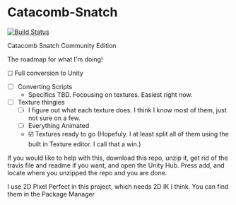 Catacomb-Snatch
===============

[![Build Status](https://travis-ci.org/Catacomb-Snatch/Catacomb-Snatch.png?branch=master)](https://travis-ci.org/Catacomb-Snatch/Catacomb-Snatch)

Catacomb Snatch Community Edition

The roadmap for what I'm doing!

☐ Full conversion to Unity
  - ☐ Converting Scripts
    - Specifics TBD. Focousing on textures. Easiest right now.
  - ☐ Texture thingies
    - ☐ I figure out what each texture does. I think I know most of them, just not sure on a few.
    - ☐ Everything Animated
    - ☑️ Textures ready to go (Hopefuly. I at least split all of them using the built in Texture editor. I call that a win.)
    
If you would like to help with this, download this repo, unzip it, get rid of the travis file and readme if you want, and open the Unity Hub. Press add, and locate where you unzipped the repo and you are done.

I use 2D Pixel Perfect in this project, which needs 2D IK I think. You can find them in the Package Manager
